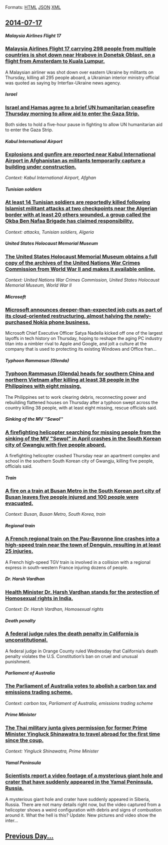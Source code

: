 
Formats: [HTML](2014/07/17/index.html)  [JSON](2014/07/17/index.json)  [XML](2014/07/17/index.xml)  

## [2014-07-17](/news/2014/07/17/index.md)

##### Malaysia Airlines Flight 17
### [Malaysia Airlines Flight 17 carrying 298 people from multiple countries is shot down near Hrabove in Donetsk Oblast, on a flight from Amsterdam to Kuala Lumpur. ](/news/2014/07/17/malaysia-airlines-flight-17-carrying-298-people-from-multiple-countries-is-shot-down-near-hrabove-in-donetsk-oblast-on-a-flight-from-amster.md)
A Malaysian airliner was shot down over eastern Ukraine by militants on Thursday, killing all 295 people aboard, a Ukrainian interior ministry official was quoted as saying by Interfax-Ukraine news agency.

##### Israel
### [Israel and Hamas agree to a brief UN humanitarian ceasefire Thursday morning to allow aid to enter the Gaza Strip. ](/news/2014/07/17/israel-and-hamas-agree-to-a-brief-un-humanitarian-ceasefire-thursday-morning-to-allow-aid-to-enter-the-gaza-strip.md)
Both sides to hold a five-hour pause in fighting to allow UN humanitarian aid to enter the Gaza Strip.

##### Kabul International Airport
### [Explosions and gunfire are reported near Kabul International Airport in Afghanistan as militants temporarily capture a building under construction. ](/news/2014/07/17/explosions-and-gunfire-are-reported-near-kabul-international-airport-in-afghanistan-as-militants-temporarily-capture-a-building-under-constr.md)
_Context: Kabul International Airport, Afghan_

##### Tunisian soldiers
### [At least 14 Tunisian soldiers are reportedly killed following Islamist militant attacks at two checkpoints near the Algerian border with at least 20 others wounded, a group called the Okba Ben Nafaa Brigade has claimed responsibility. ](/news/2014/07/17/at-least-14-tunisian-soldiers-are-reportedly-killed-following-islamist-militant-attacks-at-two-checkpoints-near-the-algerian-border-with-at.md)
_Context: attacks, Tunisian soldiers, Algeria_

##### United States Holocaust Memorial Museum
### [The United States Holocaust Memorial Museum obtains a full copy of the archives of the United Nations War Crimes Commission from World War II and makes it available online. ](/news/2014/07/17/the-united-states-holocaust-memorial-museum-obtains-a-full-copy-of-the-archives-of-the-united-nations-war-crimes-commission-from-world-war-i.md)
_Context: United Nations War Crimes Commission, United States Holocaust Memorial Museum, World War II_

##### Microsoft
### [Microsoft announces deeper-than-expected job cuts as part of its cloud-oriented restructuring, almost halving the newly-purchased Nokia phone business. ](/news/2014/07/17/microsoft-announces-deeper-than-expected-job-cuts-as-part-of-its-cloud-oriented-restructuring-almost-halving-the-newly-purchased-nokia-phon.md)
Microsoft Chief Executive Officer Satya Nadella kicked off one of the largest layoffs in tech history on Thursday, hoping to reshape the aging PC industry titan into a nimbler rival to Apple and Google, and jolt a culture at the company that is used to protecting its existing Windows and Office fran...

##### Typhoon Rammasun (Glenda)
### [Typhoon Rammasun (Glenda) heads for southern China and northern Vietnam after killing at least 38 people in the Philippines with eight missing. ](/news/2014/07/17/typhoon-rammasun-glenda-heads-for-southern-china-and-northern-vietnam-after-killing-at-least-38-people-in-the-philippines-with-eight-missi.md)
The Philippines set to work clearing debris, reconnecting power and rebuilding flattened houses on Thursday after a typhoon swept across the country killing 38 people, with at least eight missing, rescue officials said.

##### Sinking of the MV ''Sewol''
### [A firefighting helicopter searching for missing people from the sinking of the MV "Sewol" in April crashes in the South Korean city of Gwangju with five people aboard. ](/news/2014/07/17/a-firefighting-helicopter-searching-for-missing-people-from-the-sinking-of-the-mv-sewol-in-april-crashes-in-the-south-korean-city-of-gwang.md)
A firefighting helicopter crashed Thursday near an apartment complex and school in the southern South Korean city of Gwangju, killing five people, officials said.

##### Train
### [A fire on a train at Busan Metro in the South Korean port city of Busan leaves five people injured and 100 people were evacuated. ](/news/2014/07/17/a-fire-on-a-train-at-busan-metro-in-the-south-korean-port-city-of-busan-leaves-five-people-injured-and-100-people-were-evacuated.md)
_Context: Busan, Busan Metro, South Korea, train_

##### Regional train
### [A French regional train on the Pau-Bayonne line crashes into a high-speed train near the town of Denguin, resulting in at least 25 injuries. ](/news/2014/07/17/a-french-regional-train-on-the-pau-bayonne-line-crashes-into-a-high-speed-train-near-the-town-of-denguin-resulting-in-at-least-25-injuries.md)
A French high-speed TGV train is involved in a collision with a regional express in south-western France injuring dozens of people.

##### Dr. Harsh Vardhan
### [Health Minister Dr. Harsh Vardhan stands for the protection of Homosexual rights in India. ](/news/2014/07/17/health-minister-dr-harsh-vardhan-stands-for-the-protection-of-homosexual-rights-in-india.md)
_Context: Dr. Harsh Vardhan, Homosexual rights_

##### Death penalty
### [A federal judge rules the death penalty in California is unconstitutional. ](/news/2014/07/17/a-federal-judge-rules-the-death-penalty-in-california-is-unconstitutional.md)
A federal judge in Orange County ruled Wednesday that California’s death penalty violates the U.S. Constitution’s ban on cruel and unusual punishment.

##### Parliament of Australia
### [The Parliament of Australia votes to abolish a carbon tax and emissions trading scheme. ](/news/2014/07/17/the-parliament-of-australia-votes-to-abolish-a-carbon-tax-and-emissions-trading-scheme.md)
_Context: carbon tax, Parliament of Australia, emissions trading scheme_

##### Prime Minister
### [The Thai military junta gives permission for former Prime Minister Yingluck Shinawatra to travel abroad for the first time since the coup. ](/news/2014/07/17/the-thai-military-junta-gives-permission-for-former-prime-minister-yingluck-shinawatra-to-travel-abroad-for-the-first-time-since-the-coup.md)
_Context: Yingluck Shinawatra, Prime Minister_

##### Yamal Peninsula
### [Scientists report a video footage of a mysterious giant hole and crater that have suddenly appeared in the Yamal Peninsula, Russia. ](/news/2014/07/17/scientists-report-a-video-footage-of-a-mysterious-giant-hole-and-crater-that-have-suddenly-appeared-in-the-yamal-peninsula-russia.md)
A mysterious giant hole and crater have suddenly appeared in Siberia, Russia. There are not many details right now, but the video captured from a helicopter shows a weird configuration with debris and signs of combustion around it. What the hell is this? Update: New pictures and video show the inter...

## [Previous Day...](/news/2014/07/16/index.md)


